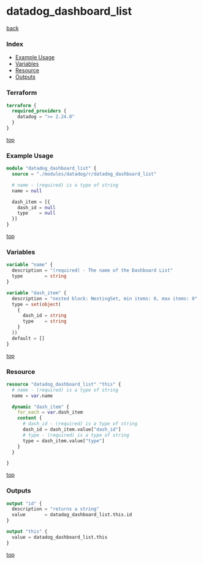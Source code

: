 # datadog_dashboard_list

[back](../datadog.md)

### Index

- [Example Usage](#example-usage)
- [Variables](#variables)
- [Resource](#resource)
- [Outputs](#outputs)

### Terraform

```terraform
terraform {
  required_providers {
    datadog = ">= 2.24.0"
  }
}
```

[top](#index)

### Example Usage

```terraform
module "datadog_dashboard_list" {
  source = "./modules/datadog/r/datadog_dashboard_list"

  # name - (required) is a type of string
  name = null

  dash_item = [{
    dash_id = null
    type    = null
  }]
}
```

[top](#index)

### Variables

```terraform
variable "name" {
  description = "(required) - The name of the Dashboard List"
  type        = string
}

variable "dash_item" {
  description = "nested block: NestingSet, min items: 0, max items: 0"
  type = set(object(
    {
      dash_id = string
      type    = string
    }
  ))
  default = []
}
```

[top](#index)

### Resource

```terraform
resource "datadog_dashboard_list" "this" {
  # name - (required) is a type of string
  name = var.name

  dynamic "dash_item" {
    for_each = var.dash_item
    content {
      # dash_id - (required) is a type of string
      dash_id = dash_item.value["dash_id"]
      # type - (required) is a type of string
      type = dash_item.value["type"]
    }
  }

}
```

[top](#index)

### Outputs

```terraform
output "id" {
  description = "returns a string"
  value       = datadog_dashboard_list.this.id
}

output "this" {
  value = datadog_dashboard_list.this
}
```

[top](#index)